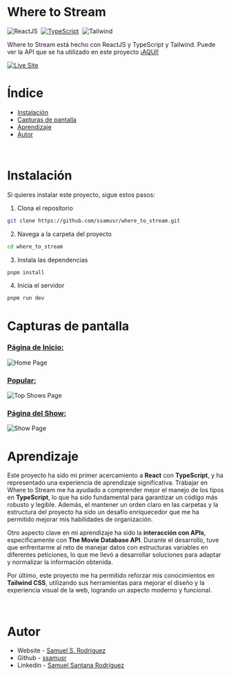 # Where to Stream

![ReactJS](https://img.shields.io/badge/-ReactJs-61DAFB?logo=react&logoColor=white&style=for-the-badge)
&nbsp;[![TypeScript](https://img.shields.io/static/v1?label=&message=TypeScript&color=3178C6&logo=typescript&logoColor=white&style=for-the-badge)](https://www.typescriptlang.org/)
&nbsp;![Tailwind](https://img.shields.io/badge/tailwind-38B2AC?style=for-the-badge&logo=tailwind-css&logoColor=white)

Where to Stream está hecho con ReactJS y TypeScript y Tailwind. Puede ver la API que se ha utilizado en este proyecto [¡AQUI!](https://docs.movieofthenight.com/)

[![Live Site](https://img.shields.io/static/v1?label=&message=Live%20Site&color=0ABF53&style=for-the-badge)](https://vercel.com/ssamusrs-projects)

# Índice

- [Instalación](#instalación)
- [Capturas de pantalla](#capturas-de-pantalla)
- [Aprendizaje](#aprendizaje)
- [Autor](#autor)

<p>&nbsp;</p>

# Instalación

Si quieres instalar este proyecto, sigue estos pasos:

1. Clona el repositorio

```bash
git clone https://github.com/ssamusr/where_to_stream.git
```

2. Navega a la carpeta del proyecto

```bash
cd where_to_stream
```

3. Instala las dependencias

```bash
pnpm install
```

4. Inicia el servidor

```bash
pnpm run dev
```

# Capturas de pantalla

 ### [Página de Inicio:]([https://disney-plus-copycat.vercel.app/](https://vercel.com/ssamusrs-projects))
![Home Page](https://github.com/user-attachments/assets/b87201ea-2d05-4499-80d3-f3ceda02c8f3)

### [Popular:](https://vercel.com/ssamusrs-projects)
![Top Shows Page](https://github.com/user-attachments/assets/1d01cef8-a88a-4861-8e84-302ba2e30580)

### [Página del Show:](https://vercel.com/ssamusrs-projects)
![Show Page](https://github.com/user-attachments/assets/6e7cda3e-d6da-4bf3-a297-02a4230893b5)


# Aprendizaje

Este proyecto ha sido mi primer acercamiento a **React** con **TypeScript**, y ha representado una experiencia de aprendizaje significativa. Trabajar en Where to Stream me ha ayudado a comprender mejor el manejo de los tipos en **TypeScript**, lo que ha sido fundamental para garantizar un código más robusto y legible. Además, el mantener un orden claro en las carpetas y la estructura del proyecto ha sido un desafío enriquecedor que me ha permitido mejorar mis habilidades de organización.

Otro aspecto clave en mi aprendizaje ha sido la **interacción con APIs**, específicamente con **The Movie Database API**. Durante el desarrollo, tuve que enfrentarme al reto de manejar datos con estructuras variables en diferentes peticiones, lo que me llevó a desarrollar soluciones para adaptar y normalizar la información obtenida.

Por último, este proyecto me ha permitido reforzar mis conocimientos en **Tailwind CSS**, utilizando sus herramientas para mejorar el diseño y la experiencia visual de la web, logrando un aspecto moderno y funcional.

<p>&nbsp;</p>

# Autor

- Website - [Samuel S. Rodríguez](https://ssamsur.com/)
- Github - [ssamusr](https://github.com/ssamusr)
- Linkedin - [Samuel Santana Rodríguez](https://www.linkedin.com/in/samuelsrodriguez/)
